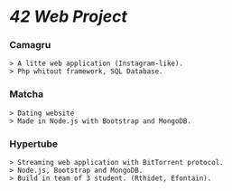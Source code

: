 # _42 Web Project_

### Camagru
	> A litte web application (Instagram-like).
	> Php whitout framework, SQL Database.

### Matcha
	> Dating website
	> Made in Node.js with Bootstrap and MongoDB.

### Hypertube
	> Streaming web application with BitTorrent protocol.
	> Node.js, Bootstrap and MongoDB.
	> Build in team of 3 student. (Rthidet, Efontain).